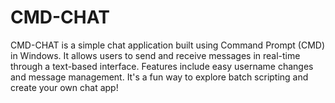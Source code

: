 # CMD-CHAT
CMD-CHAT is a simple chat application built using Command Prompt (CMD) in Windows. It allows users to send and receive messages in real-time through a text-based interface. Features include easy username changes and message management. It's a fun way to explore batch scripting and create your own chat app!
